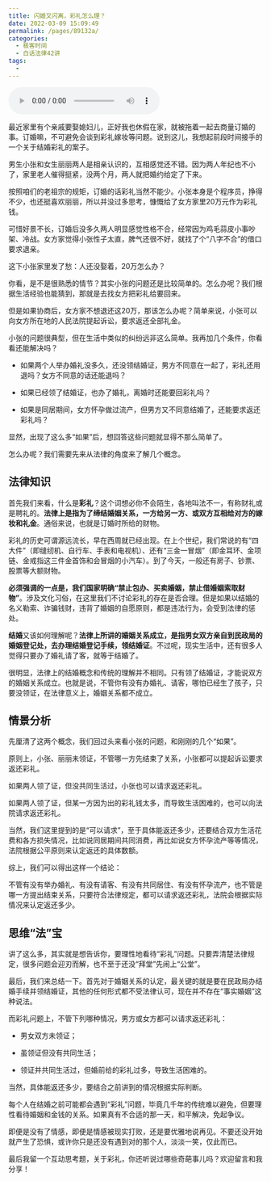 ```yaml
---
title: 闪婚又闪离，彩礼怎么理？
date: 2022-03-09 15:09:49
permalink: /pages/89132a/
categories:
  - 极客时间
  - 白话法律42讲
tags:
  - 
---
```

<audio title="28.闪婚又闪离，彩礼怎么理？" src="https://static001.geekbang.org/resource/audio/4e/87/4e311d0342f4b027db1413af19a5cb87.mp3" controls="controls"></audio> 
<p>最近家里有个亲戚要娶媳妇儿，正好我也休假在家，就被拖着一起去商量订婚的事。订婚嘛，不可避免会谈到彩礼嫁妆等问题。说到这儿，我想起前段时间接手的一个关于结婚彩礼的案子。</p><p>男生小张和女生丽丽两人是相亲认识的，互相感觉还不错。因为两人年纪也不小了，家里老人催得挺紧，没两个月，两人就把婚约给定了下来。</p><p>按照咱们的老祖宗的规矩，订婚的话彩礼当然不能少。小张本身是个程序员，挣得不少，也还挺喜欢丽丽，所以并没过多思考，慷慨给了女方家里20万元作为彩礼钱。</p><p>可惜好景不长，订婚后没多久两人明显感觉性格不合，经常因为鸡毛蒜皮小事吵架、冷战。女方家觉得小张性子太直，脾气还很不好，就找了个“八字不合”的借口要求退亲。</p><p>这下小张家里发了愁：人还没娶着，20万怎么办？</p><p>你看，是不是很熟悉的情节？其实小张的问题还是比较简单的。怎么办呢？我们根据生活经验也能猜到，那就是去找女方把彩礼给要回来。</p><p>但是如果协商后，女方家不想退还这20万，那该怎么办呢？简单来说，小张可以向女方所在地的人民法院提起诉讼，要求返还全部礼金。</p><p>小张的问题很典型，但在生活中类似的纠纷远非这么简单。我再加几个条件，你看看还能解决吗？</p><ul>
<li>
<p>如果两个人举办婚礼没多久，还没领结婚证，男方不同意在一起了，彩礼还用退吗？女方不同意的话还能退吗？</p>
</li>
<li>
<p>如果已经领了结婚证，也办了婚礼，离婚时还能要回彩礼吗？</p>
</li>
<li>
<p>如果是同居期间，女方怀孕做过流产，但男方又不同意结婚了，还能要求返还彩礼吗？</p>
</li>
</ul><!-- [[[read_end]]] --><p>显然，出现了这么多“如果”后，想回答这些问题就显得不那么简单了。</p><p>怎么办呢？我们需要先来从法律的角度来了解几个概念。</p><h2>法律知识</h2><p>首先我们来看，什么是<strong>彩礼</strong>？这个词想必你不会陌生，各地叫法不一，有称财礼或是聘礼的。<strong>法律上是指为了缔结婚姻关系，一方给另一方、或双方互相给对方的嫁妆和礼金</strong>。通俗来说，也就是订婚时所给的财物。</p><p>彩礼的历史可谓源远流长，早在西周就已经出现。在上个世纪，我们常说的有“四大件”（即缝纫机、自行车、手表和电视机）、还有“三金一冒烟”（即金耳环、金项链、金戒指这三件金首饰和会冒烟的小汽车）。到了今天，一般还有房子、钞票、股票等大额财物。</p><p><strong>必须强调的一点是，我们国家明确“禁止包办、买卖婚姻，禁止借婚姻索取财物”</strong>。涉及文化习俗，在这里我们不讨论彩礼的存在是否合理。但是如果以结婚的名义勒索、诈骗钱财，违背了婚姻的自愿原则，都是违法行为，会受到法律的惩处。</p><p><strong>结婚</strong>又该如何理解呢？<strong><span class="orange">法律上所讲的婚姻关系成立，是指男女双方亲自到民政局的婚姻登记处，去办理结婚登记手续，领结婚证</span></strong>。不过呢，现实生活中，还有很多人觉得只要办了婚礼请了客，就等于结婚了。</p><p>很明显，法律上的结婚概念和传统的理解并不相同。只有领了结婚证，才能说双方的婚姻关系成立。也就是说，不管你有没有办婚礼、请客，哪怕已经生了孩子，只要没领证，在法律意义上，婚姻关系都不成立。</p><h2>情景分析</h2><p>先厘清了这两个概念，我们回过头来看小张的问题，和刚刚的几个“如果”。</p><p>原则上，小张、丽丽未领证，不管哪一方先结束了关系，小张都可以提起诉讼要求返还彩礼。</p><p>如果两人领了证，但没共同生活过，小张也可以请求返还彩礼。</p><p>如果两人领了证，但某一方因为出的彩礼钱太多，而导致生活困难的，也可以向法院请求返还彩礼。</p><p>当然，我们这里提到的是“可以请求”，<span class="orange">至于具体能返还多少，还要结合双方生活花费和各方损失情况</span>，比如说同居期间共同消费，再比如说女方怀孕流产等等情况，法院根据公平原则来认定返还的具体数额。</p><p>综上，我们可以得出这样一个结论：</p><p>不管有没有举办婚礼、有没有请客、有没有共同居住、有没有怀孕流产，也不管是哪一方提出结束关系，只要符合法律规定，都可以请求返还彩礼，法院会根据实际情况来认定返还多少。</p><h2>思维“法”宝</h2><p>讲了这么多，其实就是想告诉你，要理性地看待“彩礼”问题。只要弄清楚法律规定，很多问题会迎刃而解，也不至于还没“拜堂”先闹上“公堂”。</p><p>最后，我们来总结一下。首先对于婚姻关系的认定，最关键的就是要在民政局办结婚手续并领结婚证，其他的任何形式都不受法律认可，现在并不存在“事实婚姻”这种说法。</p><p>而彩礼问题上，不管下列哪种情况，男方或女方都可以请求返还彩礼：</p><ul>
<li>
<p>男女双方未领证；</p>
</li>
<li>
<p>虽领证但没有共同生活；</p>
</li>
<li>
<p>领证并共同生活过，但婚前给的彩礼过多，导致生活困难的。</p>
</li>
</ul><p>当然，具体能返还多少，要结合之前讲到的情况根据实际判断。</p><p><img src="https://static001.geekbang.org/resource/image/f0/82/f0a0968bb749f3dab307ddb5e569cd82.jpg" alt=""><br>
每个人在结婚之前可能都会遇到“彩礼”问题，毕竟几千年的传统难以避免，但要理性看待婚姻和金钱的关系。如果真有不合适的那一天，和平解决，免起争议。</p><p>即便是没有了情感，即便是情感被现实打败，还是要优雅地说再见。不要还没开始就产生了恐惧，或许你只是还没有遇到对的那个人，淡淡一笑，仅此而已。</p><p>最后我留一个互动思考题，关于彩礼，你还听说过哪些奇葩事儿吗？欢迎留言和我分享！</p><p></p>